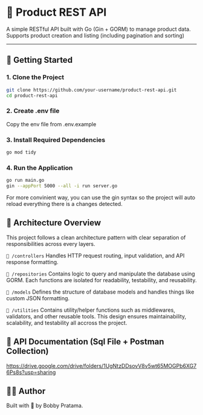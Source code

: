 # 🛒 Product REST API

A simple RESTful API built with Go (Gin + GORM) to manage product data. Supports product creation and listing (including pagination and sorting)

---

## 🚀 Getting Started

### 1. Clone the Project
```bash
git clone https://github.com/your-username/product-rest-api.git
cd product-rest-api
```

### 2. Create .env file
Copy the env file from .env.example

### 3. Install Required Dependencies
```bash
go mod tidy
```

### 4. Run the Application
```bash
go run main.go
gin --appPort 5000 --all -i run server.go
```
For more convinient way, you can use the gin syntax so the project will auto reload everything there is a changes detected.


## 🧱 Architecture Overview
This project follows a clean architecture pattern with clear separation of responsibilities across every layers.

`📂 /controllers`
Handles HTTP request routing, input validation, and API response formatting.

`📂 /repositories`
Contains logic to query and manipulate the database using GORM. Each functions are isolated for readability, testability, and reusability.

`📂 /models`
Defines the structure of database models and handles things like custom JSON formatting.

`📂 /utilities`
Contains utility/helper functions such as middlewares, validators, and other reusable tools. This design ensures maintainability, scalability, and testability all accross the project.

## 🔗 API Documentation (Sql File + Postman Collection)
https://drive.google.com/drive/folders/1UgNtzDDsovV8v5wt65MOGPb6XG76Ps8s?usp=sharing

## 👨‍🚀 Author
Built with 🫶 by Bobby Pratama.
